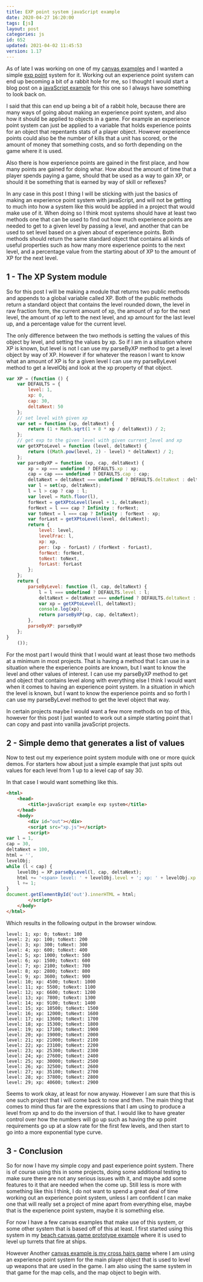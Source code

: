 ```yaml
---
title: EXP point system javaScript example
date: 2020-04-27 16:20:00
tags: [js]
layout: post
categories: js
id: 652
updated: 2021-04-02 11:45:53
version: 1.17
---
```


As of late I was working on one of my [canvas examples](/2020/03/23/canvas-example/) and I wanted a simple [exp point](https://en.wikipedia.org/wiki/Experience_point) system for it. Working out an experience point system can end up becoming a bit of a rabbit hole for me, so I thought I would start a blog post on a [javaScript example](/2021/04/02/js-javascript-example/) for this one so I always have something to look back on.

I said that this can end up being a bit of a rabbit hole, because there are many ways of going about making an experience point system, and also how it should be applied to objects in a game. For example an experience point system can just be applied to a variable that holds experience points for an object that repentants stats of a player object. However experience points could also be the number of kills that a unit has scored, or the amount of money that something costs, and so forth depending on the game where it is used. 

Also there is how experience points are gained in the first place, and how many points are gained for doing whar. How about the amount of time that a player spends paying a game, should that be used as a way to gain XP, or should it be something that is earned by way of skill or reflexes?

In any case in this post I thing I will be sticking with just the basics of making an experience point system with javaScript, and will not be getting to much into how a system like this would be applied in a project that would make use of it. When doing so I think most systems should have at least two methods one that can be used to find out how much experience points are needed to get to a given level by passing a level, and another that can be used to set level based on a given about of experience points. Both methods should return the same standard object that contains all kinds of useful properties such as how many more experience points to the next level, and a percentage value from the starting about of XP to the amount of XP for the next level.

<!-- more -->

## 1 - The XP System module

So for this post I will be making a module that returns two public methods and appends to a global variable called XP. Both of the public methods return a standard object that contains the level rounded down, the level in raw fraction form, the current amount of xp, the amount of xp for the next level, the amount of xp left to the next level, and xp amount for the last level up, and a percentage value for the current level. 

The only difference between the two methods is setting the values of this object by level, and setting the values by xp. So if I am in a situation where XP is known, but level is not I can use my parseByXP method to get a level object by way of XP. However if for whatever the reason I want to know what an amount of XP is for a given level I can use my parseByLevel method to get a levelObj and look at the xp property of that object.

```js
var XP = (function () {
    var DEFAULTS = {
        level: 1,
        xp: 0,
        cap: 30,
        deltaNext: 50
    };
    // set level with given xp
    var set = function (xp, deltaNext) {
        return (1 + Math.sqrt(1 + 8 * xp / deltaNext)) / 2;
    };
    // get exp to the given level with given current_level and xp
    var getXPtoLevel = function (level, deltaNext) {
        return ((Math.pow(level, 2) - level) * deltaNext) / 2;
    };
    var parseByXP = function (xp, cap, deltaNext) {
        xp = xp === undefined ? DEFAULTS.xp : xp;
        cap = cap === undefined ? DEFAULTS.cap : cap;
        deltaNext = deltaNext === undefined ? DEFAULTS.deltaNext : deltaNext;
        var l = set(xp, deltaNext);
        l = l > cap ? cap : l;
        var level = Math.floor(l),
        forNext = getXPtoLevel(level + 1, deltaNext);
        forNext = l === cap ? Infinity : forNext;
        var toNext = l === cap ? Infinity : forNext - xp;
        var forLast = getXPtoLevel(level, deltaNext);
        return {
            level: level,
            levelFrac: l,
            xp: xp,
            per: (xp - forLast) / (forNext - forLast),
            forNext: forNext,
            toNext: toNext,
            forLast: forLast
        };
    };
    return {
        parseByLevel: function (l, cap, deltaNext) {
            l = l === undefined ? DEFAULTS.level : l;
            deltaNext = deltaNext === undefined ? DEFAULTS.deltaNext : deltaNext;
            var xp = getXPtoLevel(l, deltaNext);
            console.log(xp);
            return parseByXP(xp, cap, deltaNext);
        },
        parseByXP: parseByXP
    };
}
    ());
```

For the most part I would think that I would want at least those two methods at a minimum in most projects. That is having a method that I can use in a situation where the experience points are known, but I want to know the level and other values of interest. I can use my parseByXP method to get and object that contains level along with everything else I think I would want when it comes to having an experience point system. In a situation in which the level is known, but I want to know the experience points and so forth I can use my parseByLevel method to get the level object that way. 

In certain projects maybe I would want a few more methods on top of this, however for this post I just wanted to work out a simple starting point that I can copy and past into vanilla javaScript projects.

## 2 - Simple demo that generates a list of values

Now to test out my experience point system module with one or more quick demos. For starters how about just a simple example that just spits out values for each level from 1 up to a level cap of say 30.


In that case I would want something like this.
```html
<html>
    <head>
        <title>javaScript example exp system</title>
    </head>
    <body>
        <div id="out"></div>
        <script src="xp.js"></script>
        <script>
var l = 1,
cap = 30,
deltaNext = 100,
html = '',
levelObj;
while (l < cap) {
    levelObj = XP.parseByLevel(l, cap, deltaNext);
    html += '<span> level: ' + levelObj.level + '; xp: ' + levelObj.xp + '; toNext: ' + levelObj.toNext + ' </span><br>';
    l += 1;
}
document.getElementById('out').innerHTML = html;
        </script>
    </body>
</html>
```

Which results in the following output in the browser window.

```
level: 1; xp: 0; toNext: 100
level: 2; xp: 100; toNext: 200
level: 3; xp: 300; toNext: 300
level: 4; xp: 600; toNext: 400
level: 5; xp: 1000; toNext: 500
level: 6; xp: 1500; toNext: 600
level: 7; xp: 2100; toNext: 700
level: 8; xp: 2800; toNext: 800
level: 9; xp: 3600; toNext: 900
level: 10; xp: 4500; toNext: 1000
level: 11; xp: 5500; toNext: 1100
level: 12; xp: 6600; toNext: 1200
level: 13; xp: 7800; toNext: 1300
level: 14; xp: 9100; toNext: 1400
level: 15; xp: 10500; toNext: 1500
level: 16; xp: 12000; toNext: 1600
level: 17; xp: 13600; toNext: 1700
level: 18; xp: 15300; toNext: 1800
level: 19; xp: 17100; toNext: 1900
level: 20; xp: 19000; toNext: 2000
level: 21; xp: 21000; toNext: 2100
level: 22; xp: 23100; toNext: 2200
level: 23; xp: 25300; toNext: 2300
level: 24; xp: 27600; toNext: 2400
level: 25; xp: 30000; toNext: 2500
level: 26; xp: 32500; toNext: 2600
level: 27; xp: 35100; toNext: 2700
level: 28; xp: 37800; toNext: 2800
level: 29; xp: 40600; toNext: 2900
```

Seems to work okay, at least for now anyway. However I am sure that this is one such project that i will come back to now and then. The main thing that comes to mind thus far are the expressions that I am using to produce a level from xp and to do the inversion of that. I would like to have greater control over how the numbers will go up such as having the xp point requirements go up at a slow rate for the first few levels, and then start to go into a more exponential type curve.

## 3 - Conclusion

So for now I have my simple copy and past experience point system. There is of course using this in some projects, doing some additional testing to make sure there are not any serious issues with it, and maybe add some features to it that are needed when the come up. Still less is more with something like this I think, I do not want to spend a great deal of time working out an experience point system, unless I am confident I can make one that will really set a project of mine apart from everything else, maybe that is the experience point system, maybe it is something else.

For now I have a few canvas examples that make use of this system, or some other system that is based off of this at least. I first started using this system in my [beach canvas game prototype example](/2020/04/24/canvas-example-game-beach/) where it is used to level up turrets that fire at ships.

 However Another [canvas example is my cross hairs game](/2020/07/29/canvas-example-game-crosshairs/) where I am using an experience point system for the main player object that is used to level up weapons that are used in the game. I am also using the same system in that game for the map cells, and the map object to begin with.
